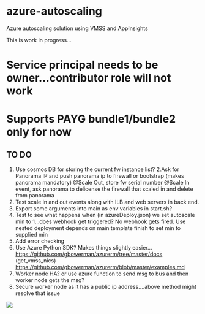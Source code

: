 # azure-autoscaling
Azure autoscaling solution using VMSS and AppInsights

This is work in progress...

# Service principal needs to be owner...contributor role will not work
# Supports PAYG bundle1/bundle2 only for now

## TO DO

 1. Use cosmos DB for storing the current fw instance list?
 2.Ask for Panorama IP and  push panorama ip to firewall or bootstrap (makes panorama mandatory)
   @Scale Out, store fw serial number
   @Scale In event, ask panorama to delicense the firewall that scaled in and delete from panorama
 3. Test scale in and out events along with ILB and web servers in back end.
 4. Export some arguments into main as env variables in start.sh? 
 5. Test to see what happens when (in azureDeploy.json) we set autoscale min to 1...does webhook get triggered?
     No webhook gets fired. Use nested deployment depends on main template finish to set min to supplied min
 6. Add error checking
 7. Use Azure Python SDK? Makes things slightly easier...
    https://github.com/gbowerman/azurerm/tree/master/docs (get_vmss_nics)
    https://github.com/gbowerman/azurerm/blob/master/examples.md 
 9. Worker node HA? or use azure function to send msg to bus and then worker node gets the msg?
 10. Secure worker node as it has a public ip address....above method might resolve that issue


[<img src="http://azuredeploy.net/deploybutton.png"/>](https://portal.azure.com/#create/Microsoft.Template/uri/https%3A%2F%2Fraw.githubusercontent.com%2FPaloAltoNetworks%2Fazure-autoscaling%2Fmaster%2FazureDeploy.json)
